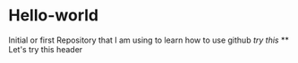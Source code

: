 # Hello-world
Initial or first Repository that I am using to learn how to use github
*try this*
** Let's try this header
